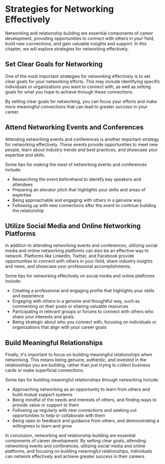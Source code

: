 Strategies for Networking Effectively
===========================================================================

Networking and relationship building are essential components of career development, providing opportunities to connect with others in your field, build new connections, and gain valuable insights and support. In this chapter, we will explore strategies for networking effectively.

Set Clear Goals for Networking
------------------------------

One of the most important strategies for networking effectively is to set clear goals for your networking efforts. This may include identifying specific individuals or organizations you want to connect with, as well as setting goals for what you hope to achieve through these connections.

By setting clear goals for networking, you can focus your efforts and make more meaningful connections that can lead to greater success in your career.

Attend Networking Events and Conferences
----------------------------------------

Attending networking events and conferences is another important strategy for networking effectively. These events provide opportunities to meet new people, learn about industry trends and best practices, and showcase your expertise and skills.

Some tips for making the most of networking events and conferences include:

* Researching the event beforehand to identify key speakers and attendees
* Preparing an elevator pitch that highlights your skills and areas of expertise
* Being approachable and engaging with others in a genuine way
* Following up with new connections after the event to continue building the relationship

Utilize Social Media and Online Networking Platforms
----------------------------------------------------

In addition to attending networking events and conferences, utilizing social media and online networking platforms can also be an effective way to network. Platforms like LinkedIn, Twitter, and Facebook provide opportunities to connect with others in your field, share industry insights and news, and showcase your professional accomplishments.

Some tips for networking effectively on social media and online platforms include:

* Creating a professional and engaging profile that highlights your skills and experience
* Engaging with others in a genuine and thoughtful way, such as commenting on their posts or sharing valuable resources
* Participating in relevant groups or forums to connect with others who share your interests and goals
* Being strategic about who you connect with, focusing on individuals or organizations that align with your career goals

Build Meaningful Relationships
------------------------------

Finally, it's important to focus on building meaningful relationships when networking. This means being genuine, authentic, and invested in the relationships you are building, rather than just trying to collect business cards or make superficial connections.

Some tips for building meaningful relationships through networking include:

* Approaching networking as an opportunity to learn from others and build mutual support systems
* Being mindful of the needs and interests of others, and finding ways to provide value or support to them
* Following up regularly with new connections and seeking out opportunities to help or collaborate with them
* Being open to feedback and guidance from others, and demonstrating a willingness to learn and grow

In conclusion, networking and relationship building are essential components of career development. By setting clear goals, attending networking events and conferences, utilizing social media and online platforms, and focusing on building meaningful relationships, individuals can network effectively and achieve greater success in their careers.
